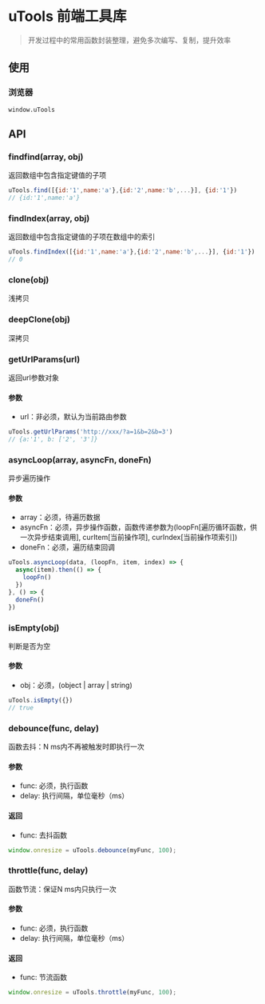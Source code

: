 # uTools 前端工具库
> 开发过程中的常用函数封装整理，避免多次编写、复制，提升效率

## 使用
### 浏览器
`window.uTools`

## API
### findfind(array, obj)
返回数组中包含指定键值的子项
``` javascript
uTools.find([{id:'1',name:'a'},{id:'2',name:'b',...}], {id:'1'})
// {id:'1',name:'a'}
```

### findIndex(array, obj)
返回数组中包含指定键值的子项在数组中的索引

``` javascript
uTools.findIndex([{id:'1',name:'a'},{id:'2',name:'b',...}], {id:'1'})
// 0
```

### clone(obj)
浅拷贝

### deepClone(obj)
深拷贝

### getUrlParams(url)
返回url参数对象
#### 参数
* url：非必须，默认为当前路由参数

``` javascript
uTools.getUrlParams('http://xxx/?a=1&b=2&b=3')
// {a:'1', b: ['2', '3']}
```

### asyncLoop(array, asyncFn, doneFn)
异步遍历操作
#### 参数
* array：必须，待遍历数据
* asyncFn：必须，异步操作函数，函数传递参数为(loopFn[遍历循环函数，供一次异步结束调用], curItem[当前操作项], curIndex[当前操作项索引])
* doneFn：必须，遍历结束回调

``` javascript
uTools.asyncLoop(data, (loopFn, item, index) => {
  async(item).then(() => {
    loopFn()
  })
}, () => {
  doneFn()
})
```

### isEmpty(obj)
判断是否为空
#### 参数
* obj：必须，(object | array | string)

``` javascript
uTools.isEmpty({})
// true
```

### debounce(func, delay)
函数去抖：N ms内不再被触发时即执行一次
#### 参数
* func: 必须，执行函数
* delay: 执行间隔，单位毫秒（ms）
#### 返回
* func: 去抖函数

``` javascript
window.onresize = uTools.debounce(myFunc, 100);
```

### throttle(func, delay)
函数节流：保证N ms内只执行一次
#### 参数
* func: 必须，执行函数
* delay: 执行间隔，单位毫秒（ms）
#### 返回
* func: 节流函数

``` javascript
window.onresize = uTools.throttle(myFunc, 100);
```